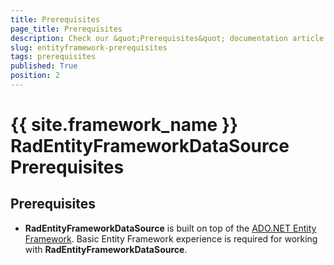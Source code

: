```yaml
---
title: Prerequisites
page_title: Prerequisites
description: Check our &quot;Prerequisites&quot; documentation article for the RadEntityFrameworkDataSource {{ site.framework_name }} control.
slug: entityframework-prerequisites
tags: prerequisites
published: True
position: 2
---
```


# {{ site.framework_name }} RadEntityFrameworkDataSource Prerequisites



## Prerequisites

* __RadEntityFrameworkDataSource__ is built on top of the [ADO.NET Entity Framework](http://msdn.microsoft.com/en-us/library/bb399572.aspx). Basic Entity Framework experience is required for working with __RadEntityFrameworkDataSource__.
          
